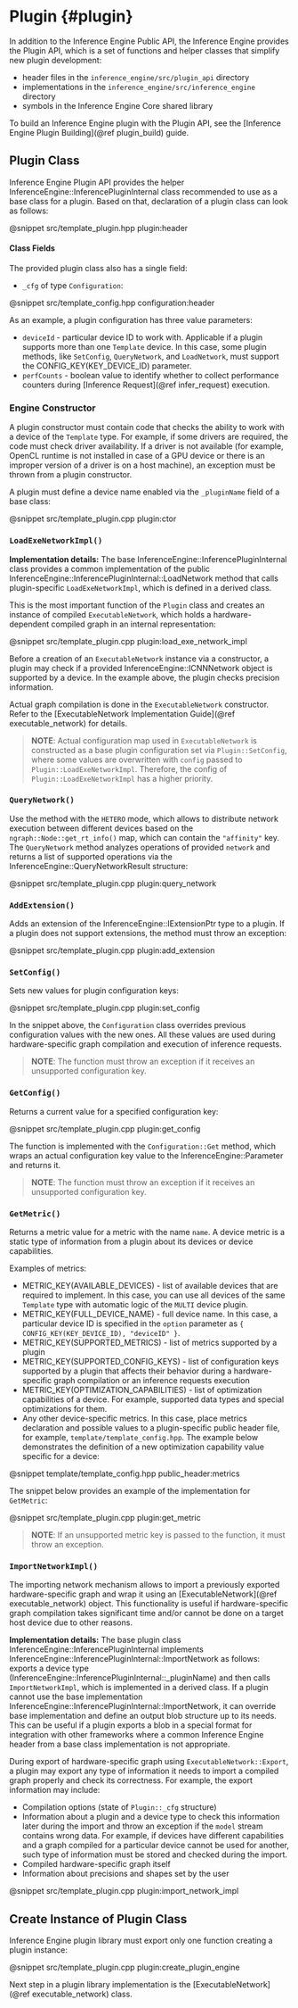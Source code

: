 # Plugin {#plugin}

In addition to the Inference Engine Public API, the Inference Engine provides the Plugin API, which is a set of functions and helper classes that simplify new plugin development:

- header files in the `inference_engine/src/plugin_api` directory
- implementations in the `inference_engine/src/inference_engine` directory
- symbols in the Inference Engine Core shared library

To build an Inference Engine plugin with the Plugin API, see the [Inference Engine Plugin Building](@ref plugin_build) guide.  

Plugin Class
------------------------

Inference Engine Plugin API provides the helper InferenceEngine::InferencePluginInternal class recommended to use as a base class for a plugin.
Based on that, declaration of a plugin class can look as follows:

@snippet src/template_plugin.hpp plugin:header

#### Class Fields

The provided plugin class also has a single field:

* `_cfg` of type `Configuration`:

@snippet src/template_config.hpp configuration:header

As an example, a plugin configuration has three value parameters:

- `deviceId` - particular device ID to work with. Applicable if a plugin supports more than one `Template` device. In this case, some plugin methods, like `SetConfig`, `QueryNetwork`, and `LoadNetwork`, must support the CONFIG_KEY(KEY_DEVICE_ID) parameter. 
- `perfCounts` - boolean value to identify whether to collect performance counters during [Inference Request](@ref infer_request) execution.

### Engine Constructor

A plugin constructor must contain code that checks the ability to work with a device of the `Template` 
type. For example, if some drivers are required, the code must check 
driver availability. If a driver is not available (for example, OpenCL runtime is not installed in 
case of a GPU device or there is an improper version of a driver is on a host machine), an exception 
must be thrown from a plugin constructor.

A plugin must define a device name enabled via the `_pluginName` field of a base class:

@snippet src/template_plugin.cpp plugin:ctor

### `LoadExeNetworkImpl()`

**Implementation details:** The base InferenceEngine::InferencePluginInternal class provides a common implementation 
of the public InferenceEngine::InferencePluginInternal::LoadNetwork method that calls plugin-specific `LoadExeNetworkImpl`, which is defined in a derived class.

This is the most important function of the `Plugin` class and creates an instance of compiled `ExecutableNetwork`,
which holds a hardware-dependent compiled graph in an internal representation:

@snippet src/template_plugin.cpp plugin:load_exe_network_impl

Before a creation of an `ExecutableNetwork` instance via a constructor, a plugin may check if a provided 
InferenceEngine::ICNNNetwork object is supported by a device. In the example above, the plugin checks precision information.

Actual graph compilation is done in the `ExecutableNetwork` constructor. Refer to the [ExecutableNetwork Implementation Guide](@ref executable_network) for details.

> **NOTE**: Actual configuration map used in `ExecutableNetwork` is constructed as a base plugin 
> configuration set via `Plugin::SetConfig`, where some values are overwritten with `config` passed to `Plugin::LoadExeNetworkImpl`. 
> Therefore, the config of  `Plugin::LoadExeNetworkImpl` has a higher priority.

### `QueryNetwork()`

Use the method with the `HETERO` mode, which allows to distribute network execution between different 
devices based on the `ngraph::Node::get_rt_info()` map, which can contain the `"affinity"` key.
The `QueryNetwork` method analyzes operations of provided `network` and returns a list of supported
operations via the InferenceEngine::QueryNetworkResult structure:

@snippet src/template_plugin.cpp plugin:query_network

### `AddExtension()`

Adds an extension of the InferenceEngine::IExtensionPtr type to a plugin. If a plugin does not 
support extensions, the method must throw an exception:

@snippet src/template_plugin.cpp plugin:add_extension

### `SetConfig()`

Sets new values for plugin configuration keys:

@snippet src/template_plugin.cpp plugin:set_config

In the snippet above, the `Configuration` class overrides previous configuration values with the new 
ones. All these values are used during hardware-specific graph compilation and execution of inference requests.

> **NOTE**: The function must throw an exception if it receives an unsupported configuration key.

### `GetConfig()`

Returns a current value for a specified configuration key:

@snippet src/template_plugin.cpp plugin:get_config

The function is implemented with the `Configuration::Get` method, which wraps an actual configuration 
key value to the InferenceEngine::Parameter and returns it.

> **NOTE**: The function must throw an exception if it receives an unsupported configuration key.

### `GetMetric()`

Returns a metric value for a metric with the name `name`. A device metric is a static type of information 
from a plugin about its devices or device capabilities. 

Examples of metrics:

- METRIC_KEY(AVAILABLE_DEVICES) - list of available devices that are required to implement. In this case, you can use 
all devices of the same `Template` type with automatic logic of the `MULTI` device plugin.
- METRIC_KEY(FULL_DEVICE_NAME) - full device name. In this case, a particular device ID is specified 
in the `option` parameter as `{ CONFIG_KEY(KEY_DEVICE_ID), "deviceID" }`.
- METRIC_KEY(SUPPORTED_METRICS) - list of metrics supported by a plugin
- METRIC_KEY(SUPPORTED_CONFIG_KEYS) - list of configuration keys supported by a plugin that
affects their behavior during a hardware-specific graph compilation or an inference requests execution
- METRIC_KEY(OPTIMIZATION_CAPABILITIES) - list of optimization capabilities of a device.
For example, supported data types and special optimizations for them.
- Any other device-specific metrics. In this case, place metrics declaration and possible values to 
a plugin-specific public header file, for example, `template/template_config.hpp`. The example below 
demonstrates the definition of a new optimization capability value specific for a device:

@snippet template/template_config.hpp public_header:metrics 

The snippet below provides an example of the implementation for `GetMetric`:

@snippet src/template_plugin.cpp plugin:get_metric

> **NOTE**: If an unsupported metric key is passed to the function, it must throw an exception.

### `ImportNetworkImpl()`

The importing network mechanism allows to import a previously exported hardware-specific graph and wrap it 
using an [ExecutableNetwork](@ref executable_network) object. This functionality is useful if 
hardware-specific graph compilation takes significant time and/or cannot be done on a target host 
device due to other reasons.

**Implementation details:** The base plugin class InferenceEngine::InferencePluginInternal implements InferenceEngine::InferencePluginInternal::ImportNetwork 
as follows: exports a device type (InferenceEngine::InferencePluginInternal::_pluginName) and then calls `ImportNetworkImpl`, 
which is implemented in a derived class. 
If a plugin cannot use the base implementation InferenceEngine::InferencePluginInternal::ImportNetwork, it can override base 
implementation and define an output blob structure up to its needs. This 
can be useful if a plugin exports a blob in a special format for integration with other frameworks 
where a common Inference Engine header from a base class implementation is not appropriate. 

During export of hardware-specific graph using `ExecutableNetwork::Export`, a plugin may export any 
type of information it needs to import a compiled graph properly and check its correctness. 
For example, the export information may include:

- Compilation options (state of `Plugin::_cfg` structure)
- Information about a plugin and a device type to check this information later during the import and 
throw an exception if the `model` stream contains wrong data. For example, if devices have different 
capabilities and a graph compiled for a particular device cannot be used for another, such type of 
information must be stored and checked during the import. 
- Compiled hardware-specific graph itself
- Information about precisions and shapes set by the user

@snippet src/template_plugin.cpp plugin:import_network_impl

Create Instance of Plugin Class
------------------------

Inference Engine plugin library must export only one function creating a plugin instance:

@snippet src/template_plugin.cpp plugin:create_plugin_engine

Next step in a plugin library implementation is the [ExecutableNetwork](@ref executable_network) class.
